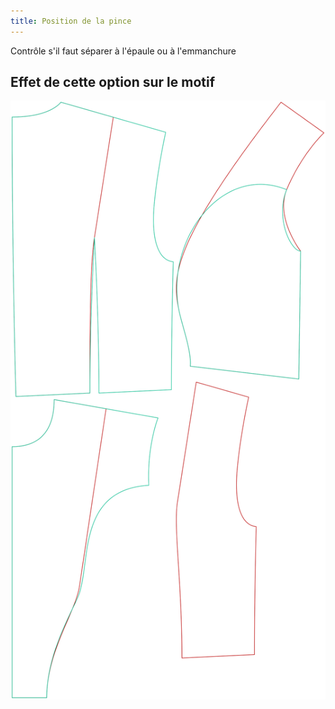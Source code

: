 ```yaml
---
title: Position de la pince
---
```


Contrôle s'il faut séparer à l'épaule ou à l'emmanchure

## Effet de cette option sur le motif

![Cette image montre l'effet de cette option en superposant plusieurs variantes qui ont une valeur différente pour cette option](noble_dartposition_sample.svg "Effet de cette option sur le motif")
